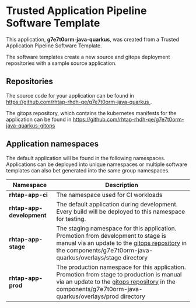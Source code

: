 # Trusted Application Pipeline Software Template

This application, **g7e7t0orm-java-quarkus**, was created from a Trusted Application Pipeline Software Template.

The software templates create a new source and gitops deployment repositories with a sample source application. 

## Repositories

The source code for your application can be found in [https://github.com/rhtap-rhdh-qe/g7e7t0orm-java-quarkus ](https://github.com/rhtap-rhdh-qe/g7e7t0orm-java-quarkus ).
 
The gitops repository, which contains the kubernetes manifests for the application can be found in 
[https://github.com/rhtap-rhdh-qe/g7e7t0orm-java-quarkus-gitops ](https://github.com/rhtap-rhdh-qe/g7e7t0orm-java-quarkus-gitops ) 

## Application namespaces 

The default application will be found in the following namespaces. Applications can be deployed into unique namespaces or multiple software templates can also bet generated into the same group namespaces.  

|  Namespace   |  Description   |  
| -------- | -------- |
| **rhtap-app-ci** | The namespace used for CI workloads |
| **rhtap-app-development** | The default application during development. Every build will be deployed to this namespace for testing. |
| **rhtap-app-stage** | The staging namespace for this application. Promotion from development to stage is manual via an update to the [gitops repository](https://github.com/rhtap-rhdh-qe/g7e7t0orm-java-quarkus-gitops ) in the components/g7e7t0orm-java-quarkus/overlays/stage directory |
| **rhtap-app-prod** | The production namespace for this application. Promotion from stage to production is manual via an update to the [gitops repository](https://github.com/rhtap-rhdh-qe/g7e7t0orm-java-quarkus-gitops ) in the components/g7e7t0orm-java-quarkus/overlays/prod directory |
